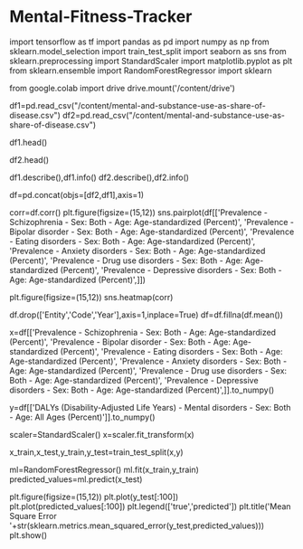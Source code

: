 # Mental-Fitness-Tracker

import tensorflow as tf
import pandas as pd
import numpy as np
from sklearn.model_selection import train_test_split
import seaborn as sns
from sklearn.preprocessing import StandardScaler
import matplotlib.pyplot as plt
from sklearn.ensemble import RandomForestRegressor
import sklearn

from google.colab import drive
drive.mount('/content/drive')

df1=pd.read_csv("/content/mental-and-substance-use-as-share-of-disease.csv")
df2=pd.read_csv("/content/mental-and-substance-use-as-share-of-disease.csv")

df1.head()

df2.head()

df1.describe(),df1.info()
df2.describe(),df2.info()

df=pd.concat(objs=[df2,df1],axis=1)

corr=df.corr()
plt.figure(figsize=(15,12))
sns.pairplot(df[['Prevalence - Schizophrenia - Sex: Both - Age: Age-standardized (Percent)',
       'Prevalence - Bipolar disorder - Sex: Both - Age: Age-standardized (Percent)',
       'Prevalence - Eating disorders - Sex: Both - Age: Age-standardized (Percent)',
       'Prevalence - Anxiety disorders - Sex: Both - Age: Age-standardized (Percent)',
       'Prevalence - Drug use disorders - Sex: Both - Age: Age-standardized (Percent)',
       'Prevalence - Depressive disorders - Sex: Both - Age: Age-standardized (Percent)',]])

 plt.figure(figsize=(15,12))
sns.heatmap(corr)

df.drop(['Entity','Code','Year'],axis=1,inplace=True)
df=df.fillna(df.mean())

x=df[['Prevalence - Schizophrenia - Sex: Both - Age: Age-standardized (Percent)',
       'Prevalence - Bipolar disorder - Sex: Both - Age: Age-standardized (Percent)',
       'Prevalence - Eating disorders - Sex: Both - Age: Age-standardized (Percent)',
       'Prevalence - Anxiety disorders - Sex: Both - Age: Age-standardized (Percent)',
       'Prevalence - Drug use disorders - Sex: Both - Age: Age-standardized (Percent)',
       'Prevalence - Depressive disorders - Sex: Both - Age: Age-standardized (Percent)',]].to_numpy()

y=df[['DALYs (Disability-Adjusted Life Years) - Mental disorders - Sex: Both - Age: All Ages (Percent)']].to_numpy()

scaler=StandardScaler()
x=scaler.fit_transform(x)

x_train,x_test,y_train,y_test=train_test_split(x,y)

ml=RandomForestRegressor()
ml.fit(x_train,y_train)
predicted_values=ml.predict(x_test)

plt.figure(figsize=(15,12))
plt.plot(y_test[:100])
plt.plot(predicted_values[:100])
plt.legend(['true','predicted'])
plt.title('Mean Square Error '+str(sklearn.metrics.mean_squared_error(y_test,predicted_values)))
plt.show()

